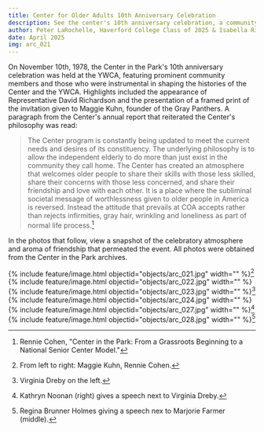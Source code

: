 ```yaml
---
title: Center for Older Adults 10th Anniversary Celebration
description: See the center's 10th anniversary celebration, a community event featuring prominent figures and YWCA community members.
author: Peter LaRochelle, Haverford College Class of 2025 & Isabella Rivera, Bryn Mawr College Class of 2025
date: April 2025
img: arc_021
---
```


On November 10th, 1978, the Center in the Park's 10th anniversary celebration was held at the YWCA, featuring prominent community members and those who were instrumental in shaping the histories of the Center and the YWCA. Highlights included the appearance of Representative David Richardson and the presentation of a framed print of the invitation given to Maggie Kuhn, founder of the Gray Panthers. A paragraph from the Center's annual report that reiterated the Center's philosophy was read:

> The Center program is constantly being updated to meet the current needs and desires of its constituency. The underlying philosophy is to allow the independent elderly to do more than just exist in the community they call home. The Center has created an atmosphere that welcomes older people to share their skills with those less skilled, share their concerns with those less concerned, and share their friendship and love with each other. It is a place where the subliminal societal message of worthlessness given to older people in America is reversed. Instead the attitude that prevails at COA accepts rather than rejects infirmities, gray hair, wrinkling and loneliness as part of normal life process.[^1]

In the photos that follow, view a snapshot of the celebratory atmosphere and aroma of friendship that permeated the event. All photos were obtained from the Center in the Park archives.

{% include feature/image.html objectid="objects/arc_021.jpg" width="" %}[^2]
{% include feature/image.html objectid="objects/arc_022.jpg" width="" %}
{% include feature/image.html objectid="objects/arc_023.jpg" width="" %}[^3]
{% include feature/image.html objectid="objects/arc_024.jpg" width="" %}
{% include feature/image.html objectid="objects/arc_027.jpg" width="" %}[^4]
{% include feature/image.html objectid="objects/arc_028.jpg" width="" %}[^5]


[^1]: Rennie Cohen, "Center in the Park: From a Grassroots Beginning to a National Senior Center Model."
[^2]: From left to right: Maggie Kuhn, Rennie Cohen.
[^3]: Virginia Dreby on the left.
[^4]: Kathryn Noonan (right) gives a speech next to Virginia Dreby.
[^5]: Regina Brunner Holmes giving a speech nex to Marjorie Farmer (middle).
